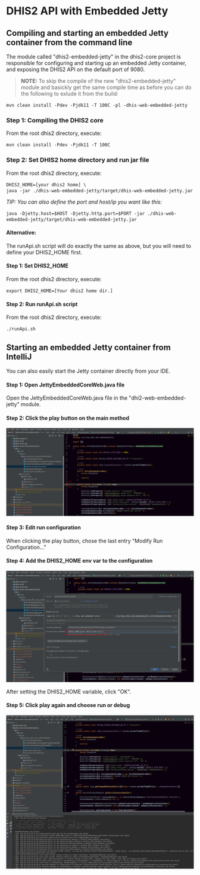 # DHIS2 API with Embedded Jetty 

## Compiling and starting an embedded Jetty container from the command line

The module called "dhis2-embedded-jetty" in the dhis2-core project is responsible for configuring and starting up an embedded Jetty container, and exposing the DHIS2 API on the default port of 9080.

> **NOTE:** To skip the compile of the new "dhis2-embedded-jetty" module and basickly get the same compile time as before you can do the following to exlude it from the build:
    
    mvn clean install -Pdev -Pjdk11 -T 100C -pl -dhis-web-embedded-jetty

### Step 1: Compiling the DHIS2 core

From the root dhis2 directory, execute:

    mvn clean install -Pdev -Pjdk11 -T 100C

### Step 2: Set DHIS2 home directory and run jar file

From the root dhis2 directory, execute:
    
    DHIS2_HOME=[your dhis2 home] \ 
    java -jar ./dhis-web-embedded-jetty/target/dhis-web-embedded-jetty.jar
    
*TIP: You can also define the port and host/ip you want like this:*

    java -Djetty.host=$HOST -Djetty.http.port=$PORT -jar ./dhis-web-embedded-jetty/target/dhis-web-embedded-jetty.jar
    
#### Alternative:

The runApi.sh script will do exactly the same as above, but you will need to define your DHIS2_HOME first.

#### Step 1: Set DHIS2_HOME

From the root dhis2 directory, execute:

    export DHIS2_HOME=[Your dhis2 home dir.]
    
#### Step 2: Run runApi.sh script

From the root dhis2 directory, execute:

    ./runApi.sh

    
## Starting an embedded Jetty container from IntelliJ

You can also easily start the Jetty container directly from your IDE.

#### Step 1: Open JettyEmbeddedCoreWeb.java file
Open the JettyEmbeddedCoreWeb.java file in the "dhi2-web-embedded-jetty" module.

#### Step 2: Click the play button on the main method
![](resources/images/intellij-embedded-play.png)

#### Step 3: Edit run configuration
When clicking the play button, chose the last entry "Modify Run Configuration..."

#### Step 4: Add the DHIS2_HOME env var to the configuration
![](resources/images/intellij-embedded-config.png)

After setting the DHIS2_HOME variable, click "OK".

#### Step 5: Click play again and choose run or debug 
![](resources/images/intellij-embedded-run.png)

